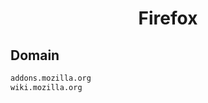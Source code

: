 


<h1 align="center">Firefox</h1>  


## Domain


```html
addons.mozilla.org
wiki.mozilla.org
```  

<br>

